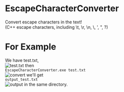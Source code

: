 # EscapeCharacterConverter
Convert escape characters in the text!  
(C++ escape characters, including \t, \r, \n, \\, \', \", \?)
# For Example
We have test.txt,  
![test.txt](https://github.com/Knight-of-night/EscapeCharacterConverter/tree/main/img/example1.jpg)
then  
`EscapeCharacterConverter.exe test.txt`  
![convert](https://github.com/Knight-of-night/EscapeCharacterConverter/tree/main/img/example3.jpg)
we'll get  
`output_test.txt`  
![output](https://github.com/Knight-of-night/EscapeCharacterConverter/tree/main/img/example2.jpg)
in the same directory.
